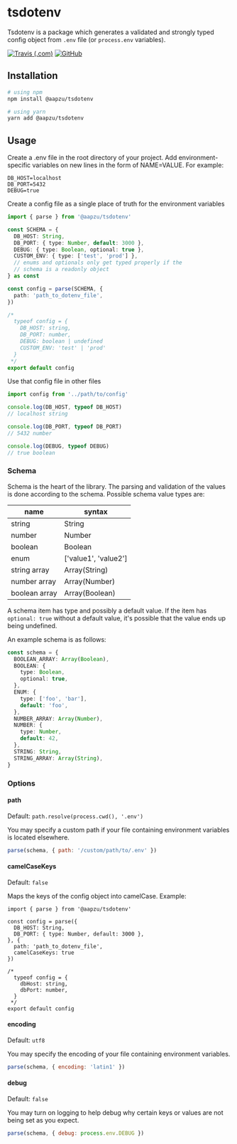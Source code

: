 # tsdotenv

Tsdotenv is a package which generates a validated and strongly typed config object from `.env` file (or `process.env` variables).

[![Travis (.com)](https://img.shields.io/travis/com/aapzu/tsdotenv?logo=travis&style=flat-square)](https://www.travis-ci.com/github/Aapzu/tsdotenv) [![GitHub](https://img.shields.io/github/license/aapzu/tsdotenv?style=flat-square)](https://github.com/Aapzu/tsdotenv/blob/master/LICENSE)

## Installation

```bash
# using npm
npm install @aapzu/tsdotenv

# using yarn
yarn add @aapzu/tsdotenv
```

## Usage

Create a .env file in the root directory of your project. Add environment-specific variables on new lines in the form of NAME=VALUE. For example:

```
DB_HOST=localhost
DB_PORT=5432
DEBUG=true
```

Create a config file as a single place of truth for the environment variables

```typescript
import { parse } from '@aapzu/tsdotenv'

const SCHEMA = {
  DB_HOST: String,
  DB_PORT: { type: Number, default: 3000 },
  DEBUG: { type: Boolean, optional: true },
  CUSTOM_ENV: { type: ['test', 'prod'] },
  // enums and optionals only get typed properly if the
  // schema is a readonly object
} as const

const config = parse(SCHEMA, {
  path: 'path_to_dotenv_file',
})

/*
  typeof config = {
    DB_HOST: string,
    DB_PORT: number,
    DEBUG: boolean | undefined
    CUSTOM_ENV: 'test' | 'prod'
  }
 */
export default config
```

Use that config file in other files

```typescript
import config from '../path/to/config'

console.log(DB_HOST, typeof DB_HOST)
// localhost string

console.log(DB_PORT, typeof DB_PORT)
// 5432 number

console.log(DEBUG, typeof DEBUG)
// true boolean
```

### Schema

Schema is the heart of the library. The parsing and validation of the values is done according to the schema. Possible schema value types are:

| name          | syntax               |
| ------------- | -------------------- |
| string        | String               |
| number        | Number               |
| boolean       | Boolean              |
| enum          | ['value1', 'value2'] |
| string array  | Array(String)        |
| number array  | Array(Number)        |
| boolean array | Array(Boolean)       |

A schema item has type and possibly a default value. If the item has `optional: true` without a default value, it's possible that the value ends up being undefined.

An example schema is as follows:

```typescript
const schema = {
  BOOLEAN_ARRAY: Array(Boolean),
  BOOLEAN: {
    type: Boolean,
    optional: true,
  },
  ENUM: {
    type: ['foo', 'bar'],
    default: 'foo',
  },
  NUMBER_ARRAY: Array(Number),
  NUMBER: {
    type: Number,
    default: 42,
  },
  STRING: String,
  STRING_ARRAY: Array(String),
}
```

### Options

#### path

Default: `path.resolve(process.cwd(), '.env')`

You may specify a custom path if your file containing environment variables is located elsewhere.

```js
parse(schema, { path: '/custom/path/to/.env' })
```

#### camelCaseKeys

Default: `false`

Maps the keys of the config object into camelCase. Example:

```
import { parse } from '@aapzu/tsdotenv'

const config = parse({
  DB_HOST: String,
  DB_PORT: { type: Number, default: 3000 },
}, {
  path: 'path_to_dotenv_file',
  camelCaseKeys: true
})

/*
  typeof config = {
    dbHost: string,
    dbPort: number,
  }
 */
export default config
```

#### encoding

Default: `utf8`

You may specify the encoding of your file containing environment variables.

```js
parse(schema, { encoding: 'latin1' })
```

#### debug

Default: `false`

You may turn on logging to help debug why certain keys or values are not being set as you expect.

```js
parse(schema, { debug: process.env.DEBUG })
```
